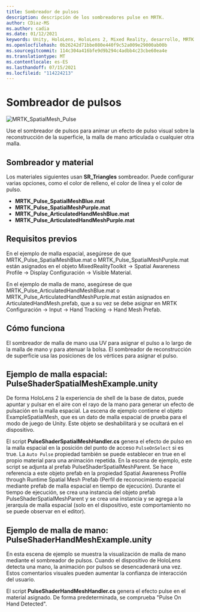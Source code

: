 ```yaml
---
title: Sombreador de pulsos
description: descripción de los sombreadores pulse en MRTK.
author: CDiaz-MS
ms.author: cadia
ms.date: 01/12/2021
keywords: Unity, HoloLens, HoloLens 2, Mixed Reality, desarrollo, MRTK
ms.openlocfilehash: 0b26242d71bbe080e440f9c52a009e29000ab00b
ms.sourcegitcommit: 114c304a416bfe9d9b294c4adbb4c23cbe60ea4e
ms.translationtype: MT
ms.contentlocale: es-ES
ms.lasthandoff: 07/15/2021
ms.locfileid: "114224213"
---
```

# <a name="pulse-shader"></a>Sombreador de pulsos

![MRTK_SpatialMesh_Pulse](https://user-images.githubusercontent.com/13754172/68261851-3489e200-fff6-11e9-9f6c-5574a7dd8db7.gif)

Use el sombreador de pulsos para animar un efecto de pulso visual sobre la reconstrucción de la superficie, la malla de mano articulada o cualquier otra malla.

## <a name="shader-and-material"></a>Sombreador y material

Los materiales siguientes usan **SR_Triangles** sombreador. Puede configurar varias opciones, como el color de relleno, el color de línea y el color de pulso.

- **MRTK_Pulse_SpatialMeshBlue.mat** 
- **MRTK_Pulse_SpatialMeshPurple.mat** 
- **MRTK_Pulse_ArticulatedHandMeshBlue.mat** 
- **MRTK_Pulse_ArticulatedHandMeshPurple.mat** 

## <a name="prerequisites"></a>Requisitos previos

En el ejemplo de malla espacial, asegúrese de que MRTK_Pulse_SpatialMeshBlue.mat o MRTK_Pulse_SpatialMeshPurple.mat están asignados en el objeto MixedRealityToolkit -> Spatial Awareness Profile -> Display Configuración -> Visible Material.

En el ejemplo de malla de mano, asegúrese de que MRTK_Pulse_ArticulatedHandMeshBlue.mat o MRTK_Pulse_ArticulatedHandMeshPurple.mat están asignados en ArticulatedHandMesh.prefab, que a su vez se debe asignar en MRTK Configuración -> Input -> Hand Tracking -> Hand Mesh Prefab.

## <a name="how-it-works"></a>Cómo funciona

El sombreador de malla de mano usa UV para asignar el pulso a lo largo de la malla de mano y para atenuar la bolsa. El sombreador de reconstrucción de superficie usa las posiciones de los vértices para asignar el pulso.

## <a name="spatial-mesh-example---pulseshaderspatialmeshexampleunity"></a>Ejemplo de malla espacial: PulseShaderSpatialMeshExample.unity

De forma HoloLens 2 la experiencia de shell de la base de datos, puede apuntar y pulsar en el aire con el rayo de la mano para generar un efecto de pulsación en la malla espacial. La escena de ejemplo contiene el objeto ExampleSpatialMesh, que es un dato de malla espacial de prueba para el modo de juego de Unity. Este objeto se deshabilitará y se ocultará en el dispositivo.

El script **PulseShaderSpatialMeshHandler.cs** genera el efecto de pulso en la malla espacial en la posición del punto de acceso `PulseOnSelect` si es true. La  `Auto Pulse` propiedad también se puede establecer en true en el propio material para una animación repetida.  En la escena de ejemplo, este script se adjunta al prefab PulseShaderSpatialMeshParent.  Se hace referencia a este objeto prefab en la propiedad Spatial Awareness Profile through Runtime Spatial Mesh Prefab (Perfil de reconocimiento espacial mediante prefab de malla espacial en tiempo de ejecución). Durante el tiempo de ejecución, se crea una instancia del objeto prefab PulseShaderSpatialMeshParent y se crea una instancia y se agrega a la jerarquía de malla espacial (solo en el dispositivo, este comportamiento no se puede observar en el editor).

## <a name="hand-mesh-example---pulseshaderhandmeshexampleunity"></a>Ejemplo de malla de mano: PulseShaderHandMeshExample.unity

En esta escena de ejemplo se muestra la visualización de malla de mano mediante el sombreador de pulsos. Cuando el dispositivo de HoloLens detecta una mano, la animación por pulsos se desencadenará una vez. Estos comentarios visuales pueden aumentar la confianza de interacción del usuario. 

El script **PulseShaderHandMeshHandler.cs** genera el efecto pulse en el material asignado. De forma predeterminada, se comprueba "Pulse On Hand Detected".
